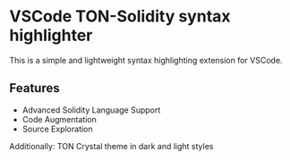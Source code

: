 # VSCode TON-Solidity syntax highlighter

This is a simple and lightweight syntax highlighting extension for VSCode.

## Features

- Advanced Solidity Language Support
- Code Augmentation
- Source Exploration

Additionally:
TON Crystal theme in dark and light styles
